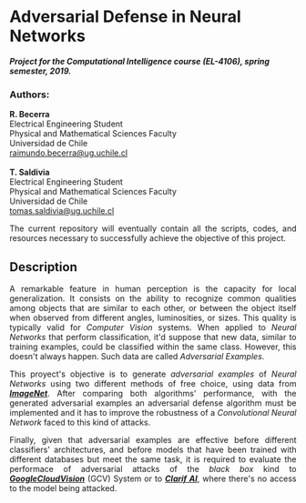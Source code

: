 # Adversarial Defense in Neural Networks
***Project for the Computational Intelligence course (EL-4106), spring semester, 2019.***
### Authors:    
**R. Becerra** <br>
Electrical Engineering Student <br> Physical and Mathematical Sciences Faculty <br> Universidad de Chile <br>
raimundo.becerra@ug.uchile.cl <br>
<br>
**T. Saldivia** <br>
Electrical Engineering Student <br> Physical and Mathematical Sciences Faculty <br> Universidad de Chile <br>
tomas.saldivia@ug.uchile.cl <br>
<div style="text-align: justify">
The current repository will eventually contain all the scripts, codes, and resources necessary to successfully achieve the objective of this project.

## Description
A remarkable feature in human perception is the capacity for local generalization. It consists on the ability to recognize common qualities among objects that are similar to each other, or between the object itself when observed from different angles, luminosities, or sizes. This quality is typically valid for *Computer Vision* systems. When applied to *Neural Networks* that perform classification, it'd suppose that new data, similar to training examples, could be classified within the same class. However, this doesn't always happen. Such data are called *Adversarial Examples*. <br>

This proyect's objective is to generate *adversarial examples* of *Neural Networks* using two different methods of free choice, using data from [***ImageNet***](http://www.image-net.org/). After comparing both algorithms' performance, with the generated adversarial examples an adversarial defense algorithm must be implemented and it has to improve the robustness of a *Convolutional Neural Network* faced to this kind of attacks. <br>

Finally, given that adversarial examples are effective before different classifiers' architectures, and before models that have been trained with different databases but meet the same task, it is required to evaluate the performace of adversarial attacks of the *black box* kind to [***GoogleCloudVision***](https://cloud.google.com/vision/) (GCV) System or to [***Clarif AI***](https://www.clarifai.com/), where there's no access to the model being attacked. 
